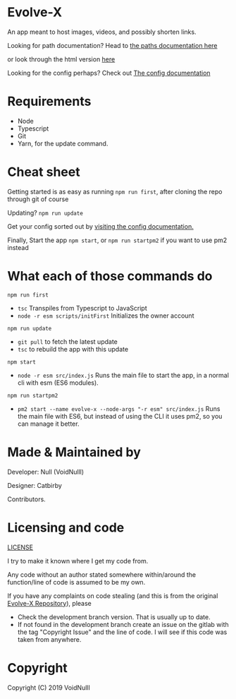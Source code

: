 # Evolve-X
An app meant to host images, videos, and possibly shorten links.

Looking for path documentation? Head to [the paths documentation here](./Paths.md)

or look through the html version [here](https://evolvex.docs.apiary.io/#)

Looking for the config perhaps? Check out [The config documentation](./Config.md)

# Requirements

- Node
- Typescript
- Git
- Yarn, for the update command.

# Cheat sheet

Getting started is as easy as running `npm run first`, after cloning the repo through git of course

Updating? `npm run update`

Get your config sorted out by [visiting the config documentation.](./Config.md)

Finally, Start the app `npm start`, or `npm run startpm2` if you want to use pm2 instead

# What each of those commands do

`npm run first`
- `tsc` Transpiles from Typescript to JavaScript
- `node -r esm scripts/initFirst` Initializes the owner account

`npm run update`
- `git pull` to fetch the latest update
- `tsc` to rebuild the app with this update

`npm start`
- `node -r esm src/index.js` Runs the main file to start the app, in a normal cli with esm (ES6 modules).

`npm run startpm2`
- `pm2 start --name evolve-x --node-args "-r esm" src/index.js` Runs the main file with ES6, but instead of using the CLI it uses pm2, so you can manage it better.

# Made & Maintained by

Developer: Null (VoidNulll)

Designer: Catbirby

Contributors.

# Licensing and code

[LICENSE](https://www.gnu.org/licenses/agpl-3.0.html)

I try to make it known where I get my code from.

Any code without an author stated somewhere within/around the function/line of code is assumed to be my own.

If you have any complaints on code stealing (and this is from the original [Evolve-X Repository](https://gitlab.com/evolve-x/evolve-x)), please

- Check the development branch version. That is usually up to date.
- If not found in the development branch create an issue on the gitlab with the tag "Copyright Issue" and the line of code. I will see if this code was taken from anywhere.

# Copyright

Copyright (C) 2019 VoidNulll
